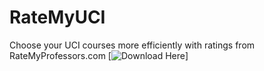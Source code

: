 # RateMyUCI
Choose your UCI courses more efficiently with ratings from RateMyProfessors.com
[![Download Here](https://chrome.google.com/webstore/detail/ratemyuci/ihpagnkjcnjmdajeiahcmaabhibinpaf)]
